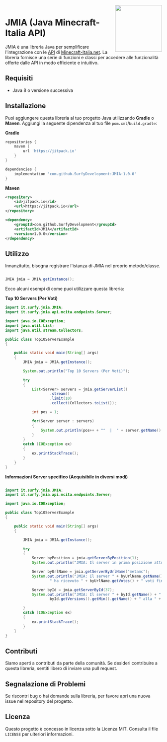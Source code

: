 <img align="right" src="https://i.imgur.com/hRKebb4.png" height="150" width="150">

# JMIA (Java Minecraft-Italia API)
JMIA è una libreria Java per semplificare l'integrazione con le [API](https://minecraft-italia.net/lista/docs/) di [Minecraft-Italia.net](https://minecraft-italia.net/).
La libreria fornisce una serie di funzioni e classi per accedere alle funzionalità offerte dalle API in modo efficiente e intuitivo.

## Requisiti
- Java 8 o versione successiva

## Installazione

Puoi aggiungere questa libreria al tuo progetto Java utilizzando **Gradle** o **Maven**. Aggiungi la seguente dipendenza al tuo file `pom.xml`/`build.gradle`:

**Gradle**
```gradle
repositories {
    maven { 
        url 'https://jitpack.io' 
    }
}

dependencies {
    implementation 'com.github.SurfyDevelopment:JMIA:1.0.0'
}
```

**Maven**
```xml
<repository>
    <id>jitpack.io</id>
    <url>https://jitpack.io</url>
</repository>

<dependency>
    <groupId>com.github.SurfyDevelopment</groupId>
    <artifactId>JMIA</artifactId>
    <version>1.0.0</version>
</dependency>
```

## Utilizzo

Innanzitutto, bisogna registrare l'istanza di JMIA nel proprio metodo/classe.
```java

JMIA jmia = JMIA.getInstance();

```

Ecco alcuni esempi di come puoi utilizzare questa libreria:

**Top 10 Servers (Per Voti)**
```java
import it.surfy.jmia.JMIA;
import it.surfy.jmia.api.mcita.endpoints.Server;

import java.io.IOException;
import java.util.List;
import java.util.stream.Collectors;

public class Top10ServerExample
{

    public static void main(String[] args)
    {
        JMIA jmia = JMIA.getInstance();

        System.out.println("Top 10 Servers (Per Voti)");

        try
        {
            List<Server> servers = jmia.getServerList()
                    .stream()
                    .limit(10)
                    .collect(Collectors.toList());

            int pos = 1;

            for(Server server : servers)
            {
                System.out.println(pos++ + "°  |  " + server.getName() + "  |  " + server.getVotes());
            }
        }
        catch (IOException ex)
        {
            ex.printStackTrace();
        }
    }
}
```

**Informazioni Server specifico (Acquisibile in diversi modi)**
```java

import it.surfy.jmia.JMIA;
import it.surfy.jmia.api.mcita.endpoints.Server;

import java.io.IOException;

public class Top10ServerExample
{

    public static void main(String[] args)
    {

        JMIA jmia = JMIA.getInstance();

        try
        {
            Server byPosition = jmia.getServerByPosition(1);
            System.out.println("JMIA: Il server in prima posizione attualmente è: " + byPosition.getName() + "!");

            Server byUrlName = jmia.getServerByUrlName("metamc");
            System.out.println("JMIA: Il server " + byUrlName.getName() +
                    " ha ricevuto " + byUrlName.getVotes() + " voti fin'ora!");

            Server byId = jmia.getServerById(37);
            System.out.println("JMIA: Il server " + byId.getName() + " supporta le versioni di gioco dalla " +
                    byId.getVersions().getMin().getName() + " alla " + byId.getVersions().getMax().getName());

        }
        catch (IOException ex)
        {
            ex.printStackTrace();
        }
    }
}
```

## Contributi

Siamo aperti a contributi da parte della comunità. Se desideri contribuire a questa libreria, sentiti libero di inviare una pull request.

## Segnalazione di Problemi

Se riscontri bug o hai domande sulla libreria, per favore apri una nuova issue nel repository del progetto.

## Licenza

Questo progetto è concesso in licenza sotto la Licenza MIT. Consulta il file `LICENSE` per ulteriori informazioni.